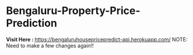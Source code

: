 # Bengaluru-Property-Price-Prediction

<b> Visit Here : </b> https://bengaluruhousepricepredict-api.herokuapp.com/
NOTE: Need to make a few changes again!!
